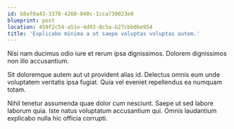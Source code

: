 ```yaml
---
id: b8af0a43-3370-4260-840c-1cca730023e8
blueprint: post
location: 459f2c54-a51e-4d03-8c5a-b27cbb0be954
title: 'Explicabo minima a ut saepe voluptas voluptas autem.'
---
```

Nisi nam ducimus odio iure et rerum ipsa dignissimos. Dolorem dignissimos non illo accusantium.

Sit doloremque autem aut ut provident alias id. Delectus omnis eum unde voluptatem veritatis ipsa fugiat. Quia vel eveniet repellendus ea numquam totam.

Nihil tenetur assumenda quae dolor cum nesciunt. Saepe ut sed labore laborum quia. Iste natus voluptatum accusantium qui. Omnis laudantium explicabo nulla hic officia corrupti.